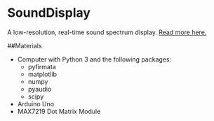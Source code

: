 # SoundDisplay

A low-resolution, real-time sound spectrum display. [Read more here.](http://samclane.github.io/Voice-Spectrum-Display/)

##Materials
* Computer with Python 3 and the following packages:
    * pyfirmata
    * matplotlib
    * numpy
    * pyaudio
    * scipy
* Arduino Uno
* MAX7219 Dot Matrix Module